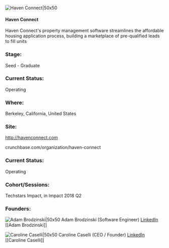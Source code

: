 

![Haven Connect|50x50](https://apimg.techstars.com/connect/images/image_files/5b75d96fa36c110af2000004/original/HC-logo-darkgray.png)

#### Haven Connect
Haven Connect's property management software streamlines the affordable housing application process, building a marketplace of pre-qualified leads to fill units

### Stage: 
Seed - Graduate 

### Current Status: 
Operating

### Where:
Berkeley, California, United States

### Site:
http://havenconnect.com



crunchbase.com/organization/haven-connect

### Current Status: 
Operating

### Cohort/Sessions: 
Techstars Impact, in Impact 2018 Q2

### Founders: 

![Adam Brodzinski|50x50](http://s3.amazonaws.com/ts-accel-connect-uploads/images/image_files/5b75da63a36c110ae4000019/original/Adam.png) Adam Brodzinski (Software Engineer) [LinkedIn](https://linkedin.com/in/adambrodzinski) [[Adam Brodzinski]]

![Caroline Caselli|50x50](https://apimg.techstars.com/connect/images/image_files/5b771e50a36c110ae400001f/original/Caroline.png) Caroline Caselli (CEO / Founder) [LinkedIn](https://linkedin.com/in/carolinecaselli) [[Caroline Caselli]]


